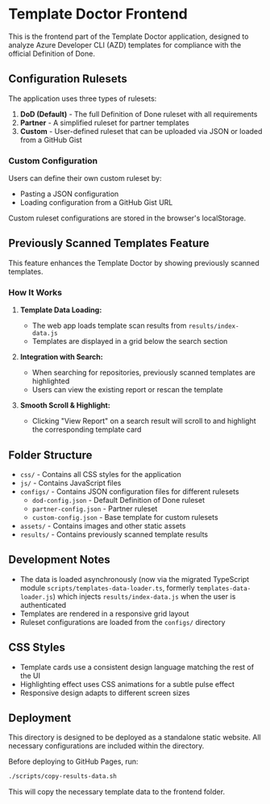 # Template Doctor Frontend

This is the frontend part of the Template Doctor application, designed to analyze Azure Developer CLI (AZD) templates for compliance with the official Definition of Done.

## Configuration Rulesets

The application uses three types of rulesets:

1. **DoD (Default)** - The full Definition of Done ruleset with all requirements
2. **Partner** - A simplified ruleset for partner templates
3. **Custom** - User-defined ruleset that can be uploaded via JSON or loaded from a GitHub Gist

### Custom Configuration

Users can define their own custom ruleset by:

- Pasting a JSON configuration
- Loading configuration from a GitHub Gist URL

Custom ruleset configurations are stored in the browser's localStorage.

## Previously Scanned Templates Feature

This feature enhances the Template Doctor by showing previously scanned templates.

### How It Works

1. **Template Data Loading:**
   - The web app loads template scan results from `results/index-data.js`
   - Templates are displayed in a grid below the search section

2. **Integration with Search:**
   - When searching for repositories, previously scanned templates are highlighted
   - Users can view the existing report or rescan the template

3. **Smooth Scroll & Highlight:**
   - Clicking "View Report" on a search result will scroll to and highlight the corresponding template card

## Folder Structure

- `css/` - Contains all CSS styles for the application
- `js/` - Contains JavaScript files
- `configs/` - Contains JSON configuration files for different rulesets
  - `dod-config.json` - Default Definition of Done ruleset
  - `partner-config.json` - Partner ruleset
  - `custom-config.json` - Base template for custom rulesets
- `assets/` - Contains images and other static assets
- `results/` - Contains previously scanned template results

## Development Notes

- The data is loaded asynchronously (now via the migrated TypeScript module `scripts/templates-data-loader.ts`, formerly `templates-data-loader.js`) which injects `results/index-data.js` when the user is authenticated
- Templates are rendered in a responsive grid layout
- Ruleset configurations are loaded from the `configs/` directory

## CSS Styles

- Template cards use a consistent design language matching the rest of the UI
- Highlighting effect uses CSS animations for a subtle pulse effect
- Responsive design adapts to different screen sizes

## Deployment

This directory is designed to be deployed as a standalone static website. All necessary configurations are included within the directory.

Before deploying to GitHub Pages, run:

```bash
./scripts/copy-results-data.sh
```

This will copy the necessary template data to the frontend folder.
